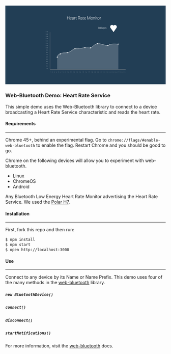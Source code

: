 ![web-bluetooth image](/assets/HRS.png)

### Web-Bluetooth Demo: Heart Rate Service

This simple demo uses the Web-Bluetooth library to connect to a device broadcasting a Heart Rate Service characteristic and reads the heart rate.

#### Requirements
------------
Chrome 45+, behind an experimental flag. Go to `chrome://flags/#enable-web-bluetooth` to enable the flag. Restart Chrome and you should be good to go.

Chrome on the following devices will allow you to experiment with web-bluetooth.
  * Linux      
  * ChromeOS
  * Android

Any Bluetooth Low Energy Heart Rate Monitor advertising the Heart Rate Service. We used the [Polar H7](http://www.amazon.com/Polar-Bluetooth-Fitness-Tracker-XX-Large/dp/B007S088F4/ref=sr_1_1?ie=UTF8&qid=1464890553&sr=8-1&keywords=polar+h7).

#### Installation
------------
First, fork this repo and then run:

```
$ npm install
$ npm start
$ open http://localhost:3000
```
#### Use
------------
Connect to any device by its Name or Name Prefix.
This demo uses four of the many methods in the [web-bluetooth](http://sabertooth-io.github.io/) library.

##### `new BluetoothDevice()`
##### `connect()`
##### `disconnect()`
##### `startNotifications()`

For more information, visit the [web-bluetooth](http://sabertooth-io.github.io/) docs.
